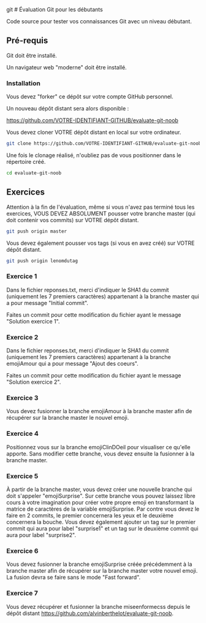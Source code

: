 git # Évaluation Git pour les débutants

Code source pour tester vos connaissances Git avec un niveau débutant.

## Pré-requis

Git doit être installé.

Un navigateur web "moderne" doit être installé.

### Installation

Vous devez "forker" ce dépôt sur votre compte GitHub personnel.

Un nouveau dépôt distant sera alors disponible :

https://github.com/VOTRE-IDENTIFIANT-GITHUB/evaluate-git-noob

Vous devez cloner VOTRE dépôt distant en local sur votre ordinateur.

```sh
git clone https://github.com/VOTRE-IDENTIFIANT-GITHUB/evaluate-git-noob
```

Une fois le clonage réalisé, n'oubliez pas de vous positionner dans le répertoire créé.

```sh
cd evaluate-git-noob
```

## Exercices

Attention à la fin de l'évaluation, même si vous n'avez pas terminé tous les exercices, VOUS DEVEZ ABSOLUMENT pousser votre branche master (qui doit contenir vos commits) sur VOTRE dépôt distant.

```sh
git push origin master
```

Vous devez également pousser vos tags (si vous en avez créé) sur VOTRE dépôt distant.

```sh
git push origin lenomdutag
```

### Exercice 1

Dans le fichier reponses.txt, merci d'indiquer le SHA1 du commit (uniquement les 7 premiers caractères) appartenant à la branche master qui a pour message "Initial commit".

Faites un commit pour cette modification du fichier ayant le message "Solution exercice 1".

### Exercice 2

Dans le fichier reponses.txt, merci d'indiquer le SHA1 du commit (uniquement les 7 premiers caractères) appartenant à la branche emojiAmour qui a pour message "Ajout des coeurs".

Faites un commit pour cette modification du fichier ayant le message "Solution exercice 2".

### Exercice 3

Vous devez fusionner la branche emojiAmour à la branche master afin de récupérer sur la branche master le nouvel emoji.

### Exercice 4

Positionnez vous sur la branche emojiClinDOeil pour visualiser ce qu'elle apporte.
Sans modifier cette branche, vous devez ensuite la fusionner à la branche master.

### Exercice 5

À partir de la branche master, vous devez créer une nouvelle branche qui doit s'appeler "emojiSurprise". Sur cette branche vous pouvez laissez libre cours à votre imagination pour créer votre propre emoji en transformant la matrice de caractères de la variable emojiSurprise. Par contre vous devez le faire en 2 commits, le premier concernera les yeux et le deuxième concernera la bouche.
Vous devez également ajouter un tag sur le premier commit qui aura pour label "surprise1" et un tag sur le deuxième commit qui aura pour label "surprise2".

### Exercice 6

Vous devez fusionner la branche emojiSurprise créée précédemment à la branche master afin de récupérer sur la branche master votre nouvel emoji. La fusion devra se faire sans le mode "Fast forward".

### Exercice 7

Vous devez récupérer et fusionner la branche miseenformecss depuis le dépôt distant https://github.com/alvinberthelot/evaluate-git-noob.
